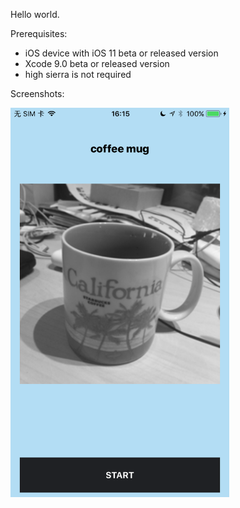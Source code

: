 Hello world.

Prerequisites:

- iOS device with iOS 11 beta or released version
- Xcode 9.0 beta or released version
- high sierra is not required

Screenshots:
<p align="left">
  <img src="https://raw.githubusercontent.com/shawhu/coremldemo/master/screenshots/IMG_0259.PNG" width="350"/>
</p>
